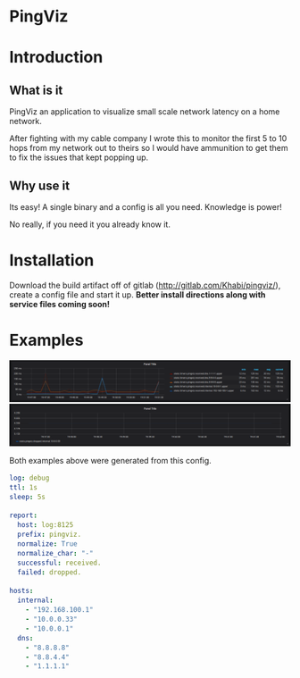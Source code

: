 # PingViz

# Introduction

## What is it
PingViz an application to visualize small scale network latency on a home network.

After fighting with my cable company I wrote this to monitor the first 5 to 10 hops from my network out to theirs so I would have ammunition to get them to fix the issues that kept popping up.  

## Why use it
Its easy! A single binary and a config is all you need.
Knowledge is power!

No really, if you need it you already know it.

# Installation
Download the build artifact off of gitlab (http://gitlab.com/Khabi/pingviz/), create a config file and start it up.
**Better install directions along with service files coming soon!**



# Examples
![](docs/latency_graph.png)
![](docs/dropped_graph.png)

Both examples above were generated from this config.
```yaml
log: debug
ttl: 1s
sleep: 5s 

report:
  host: log:8125
  prefix: pingviz.
  normalize: True
  normalize_char: "-"
  successful: received. 
  failed: dropped. 

hosts:
  internal:
    - "192.168.100.1"
    - "10.0.0.33"
    - "10.0.0.1"
  dns:
    - "8.8.8.8"
    - "8.8.4.4"
    - "1.1.1.1"
```

